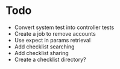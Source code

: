 # Todo

- Convert system test into controller tests
- Create a job to remove accounts
- Use expect in params retrieval
- Add checklist searching
- Add checklist sharing
- Create a checklist directory?
